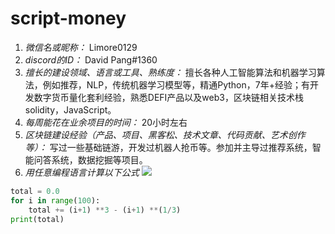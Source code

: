 # script-money

1. *微信名或昵称：* Limore0129
2. *discord的ID：* David Pang#1360
3. *擅长的建设领域、语言或工具、熟练度：* 擅长各种人工智能算法和机器学习算法，例如推荐，NLP，传统机器学习模型等，精通Python，7年+经验；有开发数字货币量化套利经验，熟悉DEFI产品以及web3，区块链相关技术栈solidity，JavaScript。
4. *每周能花在业余项目的时间：* 20小时左右
5. *区块链建设经验（产品、项目、黑客松、技术文章、代码贡献、艺术创作等）：* 写过一些基础链游，开发过机器人抢币等。参加并主导过推荐系统，智能问答系统，数据挖掘等项目。
6. *用任意编程语言计算以下公式*
![](https://latex.codecogs.com/svg.image?\sum_{n=1}^{100}\left&space;(n^{3}-\sqrt[3]{n}&space;\right&space;))


```python
total = 0.0
for i in range(100):
    total += (i+1) **3 - (i+1) **(1/3)
print(total)
```
